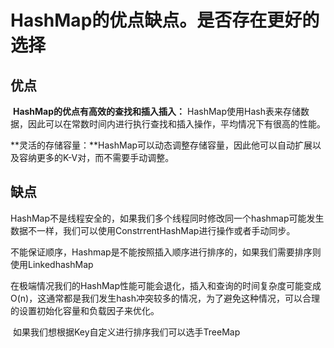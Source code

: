 # HashMap的优点缺点。是否存在更好的选择

## 优点

​	**HashMap的优点有高效的查找和插入插入：** HashMap使用Hash表来存储数据，因此可以在常数时间内进行执行查找和插入操作，平均情况下有很高的性能。

​	**灵活的存储容量：**HashMap可以动态调整存储容量，因此他可以自动扩展以及容纳更多的K-V对，而不需要手动调整。

## 缺点

​	HashMap不是线程安全的，如果我们多个线程同时修改同一个hashmap可能发生数据不一样，我们可以使用ConstrrentHashMap进行操作或者手动同步。

​	不能保证顺序，Hashmap是不能按照插入顺序进行排序的，如果我们需要排序则使用LinkedhashMap

​	在极端情况我们的HashMap性能可能会退化，插入和查询的时间复杂度可能变成O(n)，这通常都是我们发生hash冲突较多的情况，为了避免这种情况，可以合理的设置初始化容量和负载因子来优化。

​	如果我们想根据Key自定义进行排序我们可以选手TreeMap